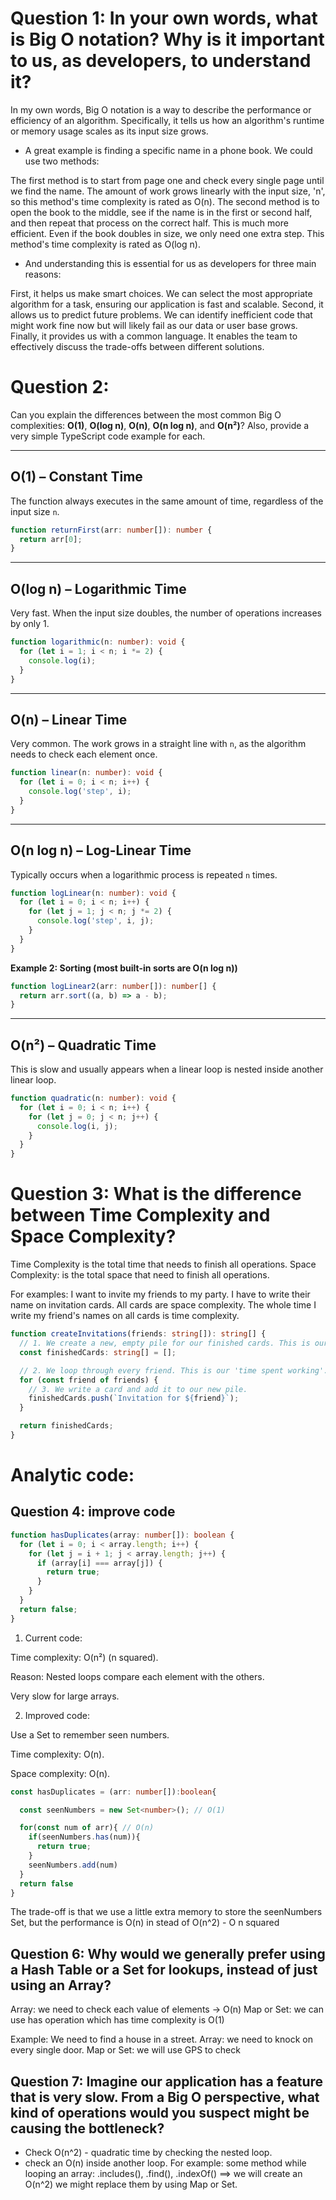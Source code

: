 # **Question 1: In your own words, what is Big O notation? Why is it important to us, as developers, to understand it?**

In my own words, Big O notation is a way to describe the performance or efficiency of an algorithm. Specifically, it tells us how an algorithm's runtime or memory usage scales as its input size grows.

- A great example is finding a specific name in a phone book. We could use two methods:

The first method is to start from page one and check every single page until we find the name. The amount of work grows linearly with the input size, 'n', so this method's time complexity is rated as O(n).
The second method is to open the book to the middle, see if the name is in the first or second half, and then repeat that process on the correct half. This is much more efficient. Even if the book doubles in size, we only need one extra step. This method's time complexity is rated as O(log n).

- And understanding this is essential for us as developers for three main reasons:

First, it helps us make smart choices. We can select the most appropriate algorithm for a task, ensuring our application is fast and scalable.
Second, it allows us to predict future problems. We can identify inefficient code that might work fine now but will likely fail as our data or user base grows.
Finally, it provides us with a common language. It enables the team to effectively discuss the trade-offs between different solutions.

# **Question 2:**

Can you explain the differences between the most common Big O complexities: **O(1)**, **O(log n)**, **O(n)**, **O(n log n)**, and **O(n²)**?
Also, provide a very simple TypeScript code example for each.

---

## **O(1) – Constant Time**

The function always executes in the same amount of time, regardless of the input size `n`.

```ts
function returnFirst(arr: number[]): number {
  return arr[0];
}
```

---

## **O(log n) – Logarithmic Time**

Very fast. When the input size doubles, the number of operations increases by only 1.

```ts
function logarithmic(n: number): void {
  for (let i = 1; i < n; i *= 2) {
    console.log(i);
  }
}
```

---

## **O(n) – Linear Time**

Very common. The work grows in a straight line with `n`, as the algorithm needs to check each element once.

```ts
function linear(n: number): void {
  for (let i = 0; i < n; i++) {
    console.log('step', i);
  }
}
```

---

## **O(n log n) – Log-Linear Time**

Typically occurs when a logarithmic process is repeated `n` times.

```ts
function logLinear(n: number): void {
  for (let i = 0; i < n; i++) {
    for (let j = 1; j < n; j *= 2) {
      console.log('step', i, j);
    }
  }
}
```

**Example 2: Sorting (most built-in sorts are O(n log n))**

```ts
function logLinear2(arr: number[]): number[] {
  return arr.sort((a, b) => a - b);
}
```

---

## **O(n²) – Quadratic Time**

This is slow and usually appears when a linear loop is nested inside another linear loop.

```ts
function quadratic(n: number): void {
  for (let i = 0; i < n; i++) {
    for (let j = 0; j < n; j++) {
      console.log(i, j);
    }
  }
}
```

# Question 3: What is the difference between Time Complexity and Space Complexity?

Time Complexity is the total time that needs to finish all operations.
Space Complexity: is the total space that need to finish all operations.

For examples:
I want to invite my friends to my party. I have to write their name on invitation cards.
All cards are space complexity.
The whole time I write my friend's names on all cards is time complexity.

```ts
function createInvitations(friends: string[]): string[] {
  // 1. We create a new, empty pile for our finished cards. This is our 'extra space'.
  const finishedCards: string[] = [];

  // 2. We loop through every friend. This is our 'time spent working'.
  for (const friend of friends) {
    // 3. We write a card and add it to our new pile.
    finishedCards.push(`Invitation for ${friend}`);
  }

  return finishedCards;
}
```

# Analytic code:

## Question 4: improve code

```ts
function hasDuplicates(array: number[]): boolean {
  for (let i = 0; i < array.length; i++) {
    for (let j = i + 1; j < array.length; j++) {
      if (array[i] === array[j]) {
        return true;
      }
    }
  }
  return false;
}
```

1. Current code:

Time complexity: O(n²) (n squared).

Reason: Nested loops compare each element with the others.

Very slow for large arrays.

2. Improved code:

Use a Set to remember seen numbers.

Time complexity: O(n).

Space complexity: O(n).

```ts
const hasDuplicates = (arr: number[]):boolean{

  const seenNumbers = new Set<number>(); // O(1)

  for(const num of arr){ // O(n)
    if(seenNumbers.has(num)){
      return true;
    }
    seenNumbers.add(num)
  }
  return false
}
```

The trade-off is that we use a little extra memory to store the seenNumbers Set, but the performance is O(n) in stead of O(n^2) - O n squared

## Question 6: Why would we generally prefer using a Hash Table or a Set for lookups, instead of just using an Array?

Array: we need to check each value of elements -> O(n)
Map or Set: we can use has operation which has time complexity is O(1)

Example:
We need to find a house in a street.
Array: we need to knock on every single door.
Map or Set: we will use GPS to check

## Question 7: Imagine our application has a feature that is very slow. From a Big O perspective, what kind of operations would you suspect might be causing the bottleneck?

- Check O(n^2) - quadratic time by checking the nested loop.
- check an O(n) inside another loop. For example: some method while looping an array:
  .includes(), .find(), .indexOf() ==> we will create an O(n^2)
  we might replace them by using Map or Set.
